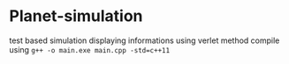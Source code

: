 # Planet-simulation
test based simulation displaying informations using verlet method
compile using `g++ -o main.exe main.cpp -std=c++11` 

